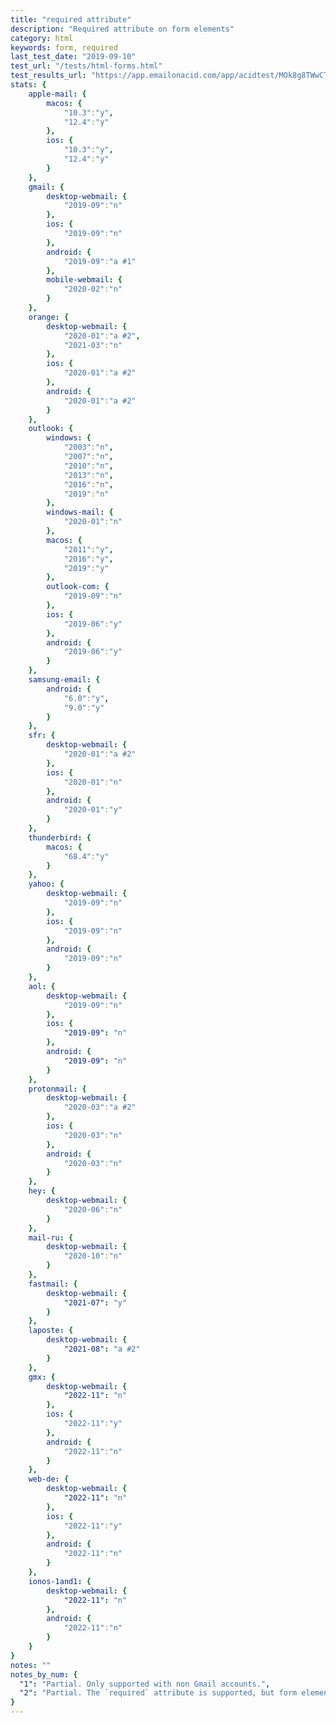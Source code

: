 ```yaml
---
title: "required attribute"
description: "Required attribute on form elements"
category: html
keywords: form, required
last_test_date: "2019-09-10"
test_url: "/tests/html-forms.html"
test_results_url: "https://app.emailonacid.com/app/acidtest/MOk8g8TWwCTL4vLGrdMIgu3Vncqdxif6KlK4g8HfUV1mB/list"
stats: {
    apple-mail: {
        macos: {
            "10.3":"y",
            "12.4":"y"
        },
        ios: {
            "10.3":"y",
            "12.4":"y"
        }
    },
    gmail: {
        desktop-webmail: {
            "2019-09":"n"
        },
        ios: {
            "2019-09":"n"
        },
        android: {
            "2019-09":"a #1"
        },
        mobile-webmail: {
            "2020-02":"n"
        }
    },
    orange: {
        desktop-webmail: {
            "2020-01":"a #2",
            "2021-03":"n"
        },
        ios: {
            "2020-01":"a #2"
        },
        android: {
            "2020-01":"a #2"
        }
    },
    outlook: {
        windows: {
            "2003":"n",
            "2007":"n",
            "2010":"n",
            "2013":"n",
            "2016":"n",
            "2019":"n"
        },
        windows-mail: {
            "2020-01":"n"
        },
        macos: {
            "2011":"y",
            "2016":"y",
            "2019":"y"
        },
        outlook-com: {
            "2019-09":"n"
        },
        ios: {
            "2019-06":"y"
        },
        android: {
            "2019-06":"y"
        }
    },
    samsung-email: {
        android: {
            "6.0":"y",
            "9.0":"y"
        }
    },
    sfr: {
        desktop-webmail: {
            "2020-01":"a #2"
        },
        ios: {
            "2020-01":"n"
        },
        android: {
            "2020-01":"y"
        }
    },
    thunderbird: {
        macos: {
            "68.4":"y"
        }
    },
    yahoo: {
        desktop-webmail: {
            "2019-09":"n"
        },
        ios: {
            "2019-09":"n"
        },
        android: {
            "2019-09":"n"
        }
    },
    aol: {
        desktop-webmail: {
            "2019-09":"n"
        },
        ios: {
            "2019-09": "n"
        },
        android: {
            "2019-09": "n"
        }
    },
    protonmail: {
        desktop-webmail: {
            "2020-03":"a #2"
        },
        ios: {
            "2020-03":"n"
        },
        android: {
            "2020-03":"n"
        }
    },
    hey: {
        desktop-webmail: {
            "2020-06":"n"
        }
    },
    mail-ru: {
        desktop-webmail: {
            "2020-10":"n"
        }
    },
    fastmail: {
        desktop-webmail: {
            "2021-07": "y"
        }
    },
    laposte: {
        desktop-webmail: {
            "2021-08": "a #2"
        }
    },
	gmx: {
		desktop-webmail: {
			"2022-11": "n"
		},
		ios: {
			"2022-11":"y"
		},
		android: {
			"2022-11":"n"
		}
	},
	web-de: {
		desktop-webmail: {
			"2022-11": "n"
		},
		ios: {
			"2022-11":"y"
		},
		android: {
			"2022-11":"n"
		}
	},
	ionos-1and1: {
		desktop-webmail: {
			"2022-11": "n"
		},
		android: {
			"2022-11":"n"
		}
	}
}
notes: ""
notes_by_num: {
  "1": "Partial. Only supported with non Gmail accounts.",
  "2": "Partial. The `required` attribute is supported, but form elements are not."
}
---
```

